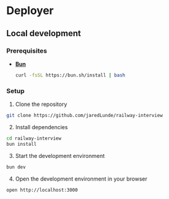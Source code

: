 # Deployer

## Local development

### Prerequisites

- [**Bun**](https://bun.sh/)
  ```sh
  curl -fsSL https://bun.sh/install | bash
  ```

### Setup

1. Clone the repository

```sh
git clone https://github.com/jaredLunde/railway-interview
```

2. Install dependencies

```sh
cd railway-interview
bun install
```

3. Start the development environment

```sh
bun dev
```

4. Open the development environment in your browser

```sh
open http://localhost:3000
```